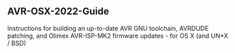 ## AVR-OSX-2022-Guide
Instructions for building an up-to-date AVR GNU toolchain, AVRDUDE patching, and Olimex AVR-ISP-MK2 firmware updates - for OS X (and UN*X / BSD)
